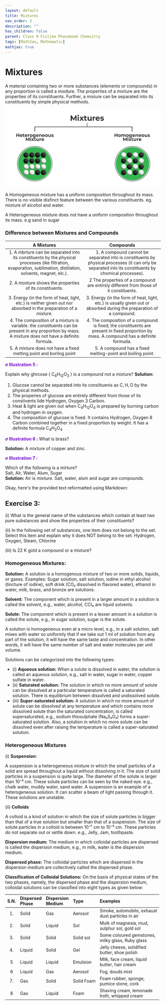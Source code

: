 ```yaml
---
layout: default
title: Mixtures
nav_order: 3
description: ""
has_children: false
parent: Class 9 Fiitjee Phasebook Chemsitry
tags: [MathJax, Mathematic]
mathjax: true
---
```


# Mixtures

A materiai containing two or more substances (elements or compounds) in any proportion is called a mixdure. The properties of a mixture are the properties of its constituents. Further, a mixiure can be separated into its constituents by simple physical methods.

![alt text](./images/types-of-mixtures.png)

A Homogeneous mixture has a uniform composition throughout its mass. There is no visible disfinct feature between the various constituents. eg. mixture of aicohol and water.

A Heterogeneous mixture does not have a uniform composition throughout its mass. e.g sand in sugar

### Difference between Mixtures and Compounds


| A Mixtures | Compounds |
| :---: | :---: |
| 1. A mbrture can be separated into its constituents by the physical processes (ike filtration, evaporation, sublimation, distilation, solvents, magnet, elc.). | 1. A compound cannot be separated into is constituents by physical processes (it can orly be separated inlo its constituents by chomical processes). |
| 2. A moxture shows the properties of its constituents. | 2 The properties of a compound are entirsly different from those of it constiluents. |
| 3. Energy (in the form of heat, light, etc.) is neither given out nor absorbed in the preparation of a mixlure. | 3. Energy (in the form of heat, light, etc.) is usually given out or absorbed during the preparation of a compound. |
| 4. The composition of a mixturs is variable. the constituents can be present in any proportion by mass. A mixture does not have a definito formula. | 4. The composition of a compound is fixed; the constituents are present in fixed proportion by mass. A compound has a definite formuda. |
| 5. A mixture does not have a fixed metting point and borling point | 5. A compound has a fixed melting-point and boiling point. |


<font color="#7612ce"><b>$\sigma$ Illustration 5 :</b>  </font> 

Explain why ghrcose ( $\mathrm{C}_6 \mathrm{H}_{12} \mathrm{O}_3$ ) is a compound not a mixture?
**Solution:**
1. Glucose cannol be separated into its conslituenis as $\mathrm{C}, \mathrm{H}, \mathrm{O}$ by the physical methods.
2. The properies of glucose are entirely different from those of its constivents lide Hydrogen, Oxygen 3 Carbon.
3. Heat \& light are given out when $\mathrm{C}_4 \mathrm{H}_{12} \mathrm{O}_4$ is prepared by burning carbon and hydrogen in oxygen.
4. The composition of glucose is fixed. It contains Hydrogen, Oxygen 8 Carbon combined together in a fixed proportion by weight. It has a definite formula $\mathrm{C}_4 \mathrm{H}_2 \mathrm{O}_4$


<font color="#7612ce"><b>$\sigma$ Illustration 6 :</b>  </font> 
What is brass?

**Solution:** A mixture of copper and zinc.

<font color="#7612ce"><b>$\sigma$ Illustration 7 :</b>  </font> 

Which of the following is a mirture?  
Salt, Alr, Water, Alum, Sugar  
**Solution:** Air is mixture. Salt, water, alum and sugar are compounds.  

Okay, here's the provided text reformatted using Markdown:

## Exercise 3:

(i) What is the general name of the substances which contain at least two pure substances and show the properties of their constituents?

(ii) In the following set of substances, one item does not belong to the set. Select this item and explain why it does NOT belong to the set: Hydrogen, Oxygen, Steam, Chlorine

(iii) Is 22 K gold a compound or a mixture?

### Homogeneous Mixtures:

**Solution:**
A solution is a homogenous mixture of two or more solids, liquids, or gases.
Examples: Sugar solution, salt solution, iodine in ethyl alcohol (tincture of iodine), soft drink (CO₂ dissolved in flavored water), ethanol in water, milk, brass, and bronze are solutions.

**Solvent:**
The component which is present in a larger amount in a solution is called the solvent, e.g., water, alcohol, CCl₄ are liquid solvents.

**Solute:**
The component which is present in a lesser amount in a solution is called the solute, e.g., in sugar solution, sugar is the solute.

A solution is homogeneous even at a micro level, e.g., in a salt solution, salt mixes with water so uniformly that if we take out 1 ml of solution from any part of the solution, it will have the same taste and concentration. In other words, it will have the same number of salt and water molecules per unit volume.

Solutions can be categorized into the following types:
*   (i) **Aqueous solution:** When a solute is dissolved in water, the solution is called an aqueous solution, e.g., salt in water, sugar in water, copper sulfate in water.
*   (ii) **Saturated solution:** The solution in which no more amount of solute can be dissolved at a particular temperature is called a saturated solution. There is equilibrium between dissolved and undissolved solute.
*   (iii) **Super-saturated solution:** A solution in which no more amount of solute can be dissolved at any temperature and which contains more dissolved solute than the saturated concentration, is called supersaturated, e.g., sodium thiosulphate (Na₂S₂O₃) forms a super-saturated solution. Also, a solution in which no more solute can be dissolved even after raising the temperature is called a super-saturated solution.

### Heterogeneous Mixtures

(i) **Suspension:**

A suspension is a heterogeneous mixture in which the small particles of a solid are spread throughout a liquid without dissolving in it. The size of solid particles in a suspension is quite large. The diameter of the solute is larger than 10⁻⁵ cm. These solute particles can be seen by the naked eye.
e.g., chalk water, muddy water, sand water. A suspension is an example of a heterogeneous solution. It can scatter a beam of light passing through it. These solutions are unstable.


(ii) **Colloids**

A colloid is a kind of solution in which the size of solute particles is bigger than that of a true solution but smaller than that of a suspension. The size of solute particles in a colloid is between 10⁻⁷ cm to 10⁻⁵ cm. These particles do not separate out or settle down.
e.g., Jelly, Jam, toothpaste.

**Dispersion medium:** The medium in which colloidal particles are dispersed is called the dispersion medium, e.g., in milk, water is the dispersion medium.

**Dispersed phase:** The colloidal particles which are dispersed in the dispersion medium are collectively called the dispersed phase.

**Classification of Colloidal Solutions:** On the basis of physical states of the two phases, namely, the dispersed phase and the dispersion medium, colloidal solutions can be classified into eight types as given below:

| S.N. | Dispersed <br> Phase | Dispersion <br> Medium | Type | Examples |
| :---: | :--- | :--- | :--- | :--- |
| 1. | Solid | Gas | Aerosol | Smoke, automobilo, exhaust <br> dust particles in air |
| 2. | Solid | Liquid | Sol | Mulk of magnesia, mud, <br> sulphur sol, gold sol |
| 3. | Solid | Solid | Solid sol | Some coloured gemstones, <br> milky glass, Ruby glass |
| 4. | Liquid | Solid | Gel | Jelly cheese, solidified <br> butter, shoe polish |
| 5 | Liquid | Liquid | Emulsion | Milk, face cream, liquid <br> butter, hair cream |
| 6 | Liquid | Gas | Aerosol | Fog, douds mist |
| 7. | Gas | Solid | Solid Foam | Foam rubber, sponge, <br> pumice stone, cork |
| 8 | Gas | Liquid | Foam | Shaving cream, lemonade <br> lroth, whipped cream |